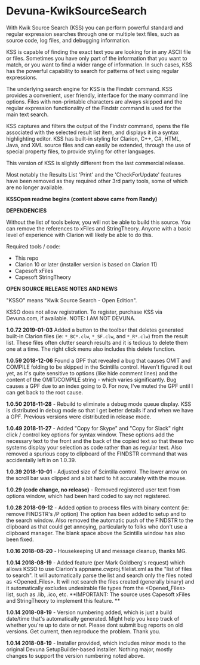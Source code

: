 # Devuna-KwikSourceSearch #

With Kwik Source Search (KSS) you can perform powerful standard and regular expression searches through one or multiple text files, such as source code, log files, and debugging information.

KSS is capable of finding the exact text you are looking for in any ASCII file or files. Sometimes you have only part of the information that you want to match, or you want to find a wider range of information. In such cases, KSS has the powerful capability to search for patterns of text using regular expressions.

The underlying search engine for KSS is the Findstr command. KSS provides a convenient, user friendly, interface for the many command line options. Files with non-printable characters are always skipped and the regular expression functionality of the Findstr command is used for the main text search.

KSS captures and filters the output of the Findstr command, opens the file associated with the selected result list item, and displays it in a syntax highlighting editor. KSS has built-in styling for Clarion, C++, C#, HTML, Java, and XML source files and can easily be extended, through the use of special property files, to provide styling for other languages.


This version of KSS is slightly different from the last commercial release.

Most notably the Results List 'Print' and the 'CheckForUpdate' features have been removed as they required other 3rd party tools, some of which are no longer available.

**KSSOpen readme begins (content above came from Randy)**


**DEPENDENCIES**

Without the list of tools below, you will not be able to build this source. You can remove the references to xFiles and StringTheory. Anyone with a basic level of experience with Clarion will likely be able to do this. 

Required tools / code:

- This repo
- Clarion 10 or later (installer version is based on Clarion 11) 
- Capesoft xFiles
- Capesoft StringTheory


**OPEN SOURCE RELEASE NOTES AND NEWS**

"KSSO" means "Kwik Source Search - Open Edition". 

KSSO does not allow registration. To register, purchase KSS via Devuna.com, if available. NOTE: I AM NOT DEVUNA. 

**1.0.72 2019-01-03** Added a button to the toolbar that deletes generated built-in Clarion files (ie: ```*_BC*.clw```, ```*_SF.clw```, and ```*_R*.clw```) from the result list. These files often clutter search results and it is tedious to delete them one at a time. The right click menu also includes this delete function. 

**1.0.59 2018-12-06** Found a GPF that revealed a bug that causes OMIT and COMPILE folding to be skipped in the Scintilla control. Haven't figured it out yet, as it's quite sensitive to options (like hide comment lines) and the content of the OMIT/COMPILE string - which varies significantly. Bug causes a GPF due to an index going to 0. For now, I've muted the GPF until I can get back to the root cause. 

**1.0.50 2018-11-28** - Rebuild to eliminate a debug mode queue display. KSS is distributed in debug mode so that I get better details if and when we have a GPF. Previous versions were distributed in release mode. 

**1.0.49 2018-11-27** - Added "Copy for Skype" and "Copy for Slack" right click / control key options for syntax window. These options add the necessary text to the front and the back of the copied text so that these two systems display your selection as code rather than as regular text. Also removed a spurious copy to clipboard of the FINDSTR command that was accidentally left in on 1.0.39. 

**1.0.39 2018-10-01** - Adjusted size of Scintilla control. The lower arrow on the scroll bar was clipped and a bit hard to hit accurately with the mouse. 

**1.0.29 (code change, no release)** - Removed registered user text from options window, which had been hard coded to say not registered.

**1.0.28 2018-09-12** - Added option to process files with binary content (ie: remove FINDSTR's /P option) The option has been added to setup and to the search window. Also removed the automatic push of the FINDSTR to the clipboard as that could get annoying, particularly to folks who don't use a clipboard manager. The blank space above the Scintilla window has also been fixed. 

**1.0.16 2018-08-20** - Housekeeping UI and message cleanup, thanks MG. 

**1.0.14 2018-08-19** - Added feature (per Mark Goldberg's request) which allows KSSO to use Clarion's appname.cwproj.filelist.xml as the "list of files to search". It will automatically parse the list and search only the files noted as <Opened_Files>. It will not search the files created (generally binary) and it automatically excludes undesirable file types from the <Opened_Files> list, such as .lib, .ico, etc. **IMPORTANT: The source uses Capesoft xFiles and StringTheory to implement this feature. **

**1.0.14 2018-08-19** - Version numbering added, which is just a build date/time that's automatically generated. Might help you keep track of whether you're up to date or not. Please dont submit bug reports on old versions. Get current, then reproduce the problem. Thank you.

**1.0.14 2018-08-19** - Installer provided, which includes minor mods to the original Devuna SetupBuilder-based installer. Nothing major, mostly changes to support the version numbering noted above. 
